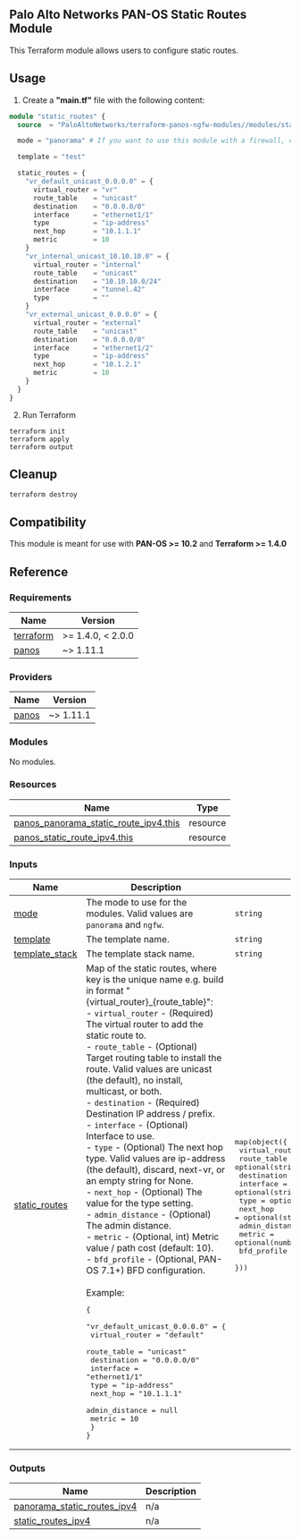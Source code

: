 Palo Alto Networks PAN-OS Static Routes Module
---
This Terraform module allows users to configure static routes.

Usage
---

1. Create a **"main.tf"** file with the following content:

```terraform
module "static_routes" {
  source  = "PaloAltoNetworks/terraform-panos-ngfw-modules//modules/static_routes"

  mode = "panorama" # If you want to use this module with a firewall, change this to "ngfw"

  template = "test"

  static_routes = {
    "vr_default_unicast_0.0.0.0" = {
      virtual_router = "vr"
      route_table    = "unicast"
      destination    = "0.0.0.0/0"
      interface      = "ethernet1/1"
      type           = "ip-address"
      next_hop       = "10.1.1.1"
      metric         = 10
    }
    "vr_internal_unicast_10.10.10.0" = {
      virtual_router = "internal"
      route_table    = "unicast"
      destination    = "10.10.10.0/24"
      interface      = "tunnel.42"
      type           = ""
    }
    "vr_external_unicast_0.0.0.0" = {
      virtual_router = "external"
      route_table    = "unicast"
      destination    = "0.0.0.0/0"
      interface      = "ethernet1/2"
      type           = "ip-address"
      next_hop       = "10.1.2.1"
      metric         = 10
    }
  }
}
```

2. Run Terraform

```
terraform init
terraform apply
terraform output
```

Cleanup
---

```
terraform destroy
```

Compatibility
---
This module is meant for use with **PAN-OS >= 10.2** and **Terraform >= 1.4.0**


Reference
---
<!-- BEGINNING OF PRE-COMMIT-TERRAFORM DOCS HOOK -->
### Requirements

| Name | Version |
|------|---------|
| <a name="requirement_terraform"></a> [terraform](#requirement\_terraform) | >= 1.4.0, < 2.0.0 |
| <a name="requirement_panos"></a> [panos](#requirement\_panos) | ~> 1.11.1 |

### Providers

| Name | Version |
|------|---------|
| <a name="provider_panos"></a> [panos](#provider\_panos) | ~> 1.11.1 |

### Modules

No modules.

### Resources

| Name | Type |
|------|------|
| [panos_panorama_static_route_ipv4.this](https://registry.terraform.io/providers/PaloAltoNetworks/panos/latest/docs/resources/panorama_static_route_ipv4) | resource |
| [panos_static_route_ipv4.this](https://registry.terraform.io/providers/PaloAltoNetworks/panos/latest/docs/resources/static_route_ipv4) | resource |

### Inputs

| Name | Description | Type | Default | Required |
|------|-------------|------|---------|:--------:|
| <a name="input_mode"></a> [mode](#input\_mode) | The mode to use for the modules. Valid values are `panorama` and `ngfw`. | `string` | n/a | yes |
| <a name="input_template"></a> [template](#input\_template) | The template name. | `string` | `"default"` | no |
| <a name="input_template_stack"></a> [template\_stack](#input\_template\_stack) | The template stack name. | `string` | `""` | no |
| <a name="input_static_routes"></a> [static\_routes](#input\_static\_routes) | Map of the static routes, where key is the unique name e.g. build in format "{virtual\_router}\_{route\_table}":<br>- `virtual_router` - (Required) The virtual router to add the static route to.<br>- `route_table` - (Optional) Target routing table to install the route. Valid values are unicast (the default), no install, multicast, or both.<br>- `destination` - (Required) Destination IP address / prefix.<br>- `interface` - (Optional) Interface to use.<br>- `type` - (Optional) The next hop type. Valid values are ip-address (the default), discard, next-vr, or an empty string for None.<br>- `next_hop` - (Optional) The value for the type setting.<br>- `admin_distance` - (Optional) The admin distance.<br>- `metric` - (Optional, int) Metric value / path cost (default: 10).<br>- `bfd_profile` - (Optional, PAN-OS 7.1+) BFD configuration.<br><br>Example:<pre>{<br>  "vr_default_unicast_0.0.0.0" = {<br>    virtual_router = "default"<br>    route_table    = "unicast"<br>    destination    = "0.0.0.0/0"<br>    interface      = "ethernet1/1"<br>    type           = "ip-address"<br>    next_hop       = "10.1.1.1"<br>    admin_distance = null<br>    metric         = 10<br>  }<br>}</pre> | <pre>map(object({<br>    virtual_router = string<br>    route_table    = optional(string, "unicast")<br>    destination    = string<br>    interface      = optional(string)<br>    type           = optional(string, "ip-address")<br>    next_hop       = optional(string)<br>    admin_distance = optional(number)<br>    metric         = optional(number, 10)<br>    bfd_profile    = optional(string)<br>  }))</pre> | `{}` | no |

### Outputs

| Name | Description |
|------|-------------|
| <a name="output_panorama_static_routes_ipv4"></a> [panorama\_static\_routes\_ipv4](#output\_panorama\_static\_routes\_ipv4) | n/a |
| <a name="output_static_routes_ipv4"></a> [static\_routes\_ipv4](#output\_static\_routes\_ipv4) | n/a |
<!-- END OF PRE-COMMIT-TERRAFORM DOCS HOOK -->
